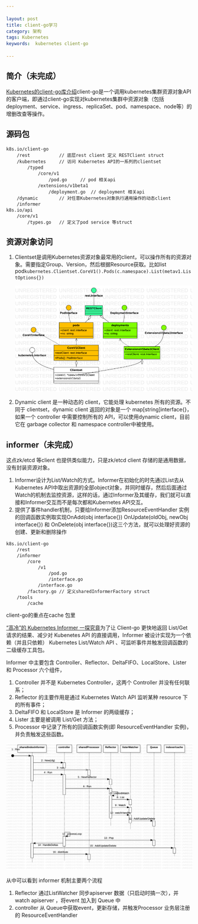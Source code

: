 ```yaml
---

layout: post
title: client-go学习
category: 架构
tags: Kubernetes
keywords:  kubernetes client-go

---
```


## 简介（未完成）

[Kubernetes的client-go库介绍](https://mp.weixin.qq.com/s/eYJ0rT6jmq3JvBqyHn2xgg)client-go是一个调用kubernetes集群资源对象API的客户端，即通过client-go实现对kubernetes集群中资源对象（包括deployment、service、ingress、replicaSet、pod、namespace、node等）的增删改查等操作。

## 源码包

```
k8s.io/client-go
    /rest           // 底层rest client 定义 RESTClient struct
    /kubernetes     // 访问 Kubernetes API的一系列的clientset
        /typed
            /core/v1
                /pod.go     // pod 相关api
            /extensions/v1beta1
                /deployment.go  // deployment 相关api
    /dynamic        // 对任意Kubernetes对象执行通用操作的动态client
    /informer 
k8s.io/api
    /core/v1
        /types.go   // 定义了pod service 等struct
```

## 资源对象访问

1. Clientset是调用Kubernetes资源对象最常用的client，可以操作所有的资源对象。需要指定Group、Version，然后根据Resource获取。比如list pod`kubernetes.Clientset.CoreV1().Pods(c.namespace).List(metav1.ListOptions{})`

    ![](/public/upload/kubernetes/client_go_clientset.png)
2. Dynamic client 是一种动态的 client，它能处理 kubernetes 所有的资源。不同于 clientset，dynamic client 返回的对象是一个 map[string]interface{}，如果一个 controller 中需要控制所有的 API，可以使用dynamic client，目前它在 garbage collector 和 namespace controller中被使用。

## informer（未完成）

这点zk/etcd 等client 也提供类似能力，只是zk/etcd client 存储的是通用数据，没有封装资源对象。

1. Informer设计为List/Watch的方式。Informer在初始化的时先通过List去从Kubernetes API中取出资源的全部object对象，并同时缓存，然后后面通过Watch的机制去监控资源，这样的话，通过Informer及其缓存，我们就可以直接和Informer交互而不是每次都和Kubernetes API交互。
2. 提供了事件handler机制，只要给Informer添加ResourceEventHandler 实例的回调函数实例取实现OnAdd(obj interface{}) OnUpdate(oldObj, newObj interface{}) 和 OnDelete(obj interface{})这三个方法，就可以处理好资源的创建、更新和删除操作

```
k8s.io/client-go
    /rest
    /informer 
        /core
            /v1
                /pod.go
                /interface.go
            /interface.go
        /factory.go // 定义sharedInformerFactory struct
    /tools
        /cache

```
client-go的重点在cache 包里


[“高冷”的 Kubernetes Informer 一探究竟](https://mp.weixin.qq.com/s/3vlclIP-rSbWH4bplduexA)为了让 Client-go 更快地返回 List/Get 请求的结果、减少对 Kubenetes API 的直接调用，Informer 被设计实现为一个依赖（并且只依赖） Kubernetes List/Watch API 、可监听事件并触发回调函数的二级缓存工具包。


Informer 中主要包含 Controller、Reflector、DeltaFIFO、LocalStore、Lister 和 Processor 六个组件，
1. Controller 并不是 Kubernetes Controller，这两个 Controller 并没有任何联系；
2. Reflector 的主要作用是通过 Kubernetes Watch API 监听某种 resource 下的所有事件；
3. DeltaFIFO 和 LocalStore 是 Informer 的两级缓存；
4. Lister 主要是被调用 List/Get 方法；
5. Processor 中记录了所有的回调函数实例(即 ResourceEventHandler 实例)，并负责触发这些函数。


![](/public/upload/kubernetes/client_go_informer_sequence.png)

从中可以看到 informer 机制主要两个流程

1. Reflector 通过ListWatcher 同步apiserver 数据（只启动时搞一次），并watch apiserver ，将event 加入到 Queue 中
2. controller 从 Queue中获取event，更新存储，并触发Processor 业务层注册的 ResourceEventHandler